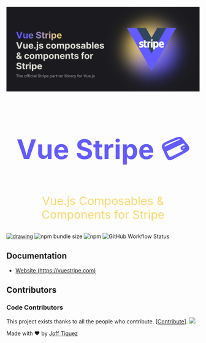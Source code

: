 ![Vue Stripe](./banner.png)

<h1 align="center" style="color: #635bff; font-size: 70px">Vue Stripe 💳</h1>

<p align="center" style="color: #fad86a; font-size: 30px">Vue.js Composables & Components for Stripe</p>

<a href="https://stripe.com/partners/vue-stripe?ref=https://vuestripe.com" target="_blank"><img src="./stripe_partner_badge_verified_blurple.png" alt="drawing" width="98"/></a> ![npm bundle size](https://img.shields.io/bundlephobia/min/@vue-stripe/vue-stripe?style=flat-square) ![npm](https://img.shields.io/npm/dw/@vue-stripe/vue-stripe?style=flat-square) ![GitHub Workflow Status](https://img.shields.io/github/workflow/status/vue-stripe/vue-stripe/Deploy?style=flat-square)

## Documentation

- [Website (https://vuestripe.com)](https://vuestripe.com)

## Contributors

### Code Contributors

This project exists thanks to all the people who contribute. [[Contribute](CONTRIBUTING.md)].
<a href="https://github.com/jofftiquez/vue-stripe-checkout/graphs/contributors"><img src="https://opencollective.com/vue-stripe-checkout/contributors.svg?width=890&button=false" /></a>

Made with :heart: by [Joff Tiquez](https://twitter.com/jrtiquez)